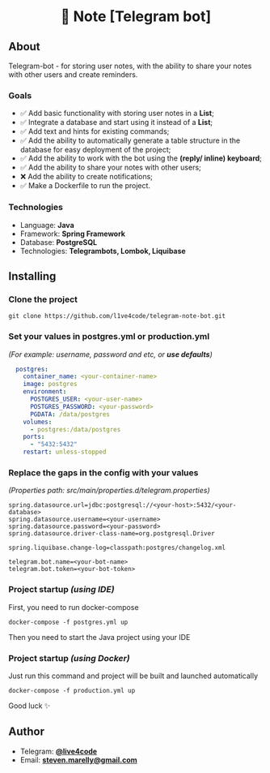 <h1 align="center">📓 Note [Telegram bot]</h1>

## About

Telegram-bot - for storing user notes, with the ability to share your notes with other users and create reminders.

### Goals

* ✅ Add basic functionality with storing user notes in a **List**;
* ✅ Integrate a database and start using it instead of a **List**;
* ✅ Add text and hints for existing commands;
* ✅ Add the ability to automatically generate a table structure in the database for easy deployment of the project;
* ✅ Add the ability to work with the bot using the **(reply/ inline) keyboard**;
* ✅ Add the ability to share your notes with other users;
* ❌ Add the ability to create notifications;
* ✅ Make a Dockerfile to run the project.

### Technologies

* Language: **Java**
* Framework: **Spring Framework**
* Database: **PostgreSQL**
* Technologies: **Telegrambots, Lombok, Liquibase**

## Installing

### Clone the project

```shell
git clone https://github.com/l1ve4code/telegram-note-bot.git
```

### Set your values in postgres.yml or production.yml

_(For example: username, password and etc, or **use defaults**)_

```yaml
  postgres:
    container_name: <your-container-name>
    image: postgres
    environment:
      POSTGRES_USER: <your-user-name>
      POSTGRES_PASSWORD: <your-password>
      PGDATA: /data/postgres
    volumes:
      - postgres:/data/postgres
    ports:
      - "5432:5432"
    restart: unless-stopped
```

### Replace the gaps in the config with your values

_(Properties path: src/main/properties.d/telegram.properties)_

```properties
spring.datasource.url=jdbc:postgresql://<your-host>:5432/<your-database>
spring.datasource.username=<your-username>
spring.datasource.password=<your-password>
spring.datasource.driver-class-name=org.postgresql.Driver

spring.liquibase.change-log=classpath:postgres/changelog.xml

telegram.bot.name=<your-bot-name>
telegram.bot.token=<your-bot-token>
```

### Project startup _(using IDE)_

First, you need to run docker-compose

```shell
docker-compose -f postgres.yml up
```

Then you need to start the Java project using your IDE

### Project startup _(using Docker)_

Just run this command and project will be built and launched automatically

```shell
docker-compose -f production.yml up
```

Good luck ✨

## Author

* Telegram: **[@live4code](https://t.me/live4code)**
* Email: **steven.marelly@gmail.com**
